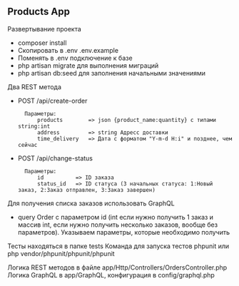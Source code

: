 
## Products App

Развертывание проекта 

- composer install
- Скопировать в .env .env.example 
- Поменять в .env подключение к базе
- php artisan migrate для выполнения миграций
- php artisan db:seed для заполнения начальными значениями

Два REST метода 

- POST /api/create-order 
       
        Параметры:
            products        => json {product_name:quantity} с типами string:int
            address         => string Адресс доставки
            time_delivery   => Дата с форматом "Y-m-d H:i" и позднее, чем сейчас
            
- POST /api/change-status

        Параметры:
            id          => ID заказа
            status_id   => ID статуса (3 начальных статуса: 1:Новый заказ, 2:Заказ отправлен, 3:Заказ завершен)      
                 
Для получения списка заказов использовать GraphQL

- query Order с параметром id (int если нужно получить 1 заказ и массив int, если нужно получить несколько заказов, вообще без параметров). Указываем параметры, которые необходимо получить


Тесты находяться в папке tests
Команда для запуска тестов phpunit или php vendor/phpunit/phpunit/phpunit

Логика REST методов в файле app/Http/Controllers/OrdersController.php
Логика GraphQL в app/GraphQL, конфигурация в config/graphql.php